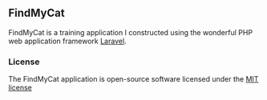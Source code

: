 ## FindMyCat

FindMyCat is a training application I constructed using the wonderful PHP web application framework [Laravel](http://laravel.com/).

### License

The FindMyCat application is open-source software licensed under the [MIT license](http://opensource.org/licenses/MIT)

